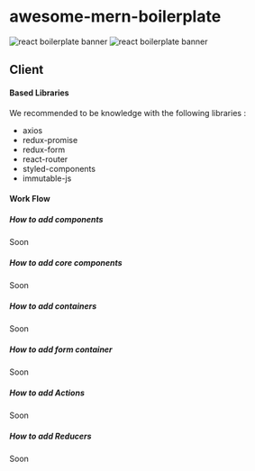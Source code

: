 # awesome-mern-boilerplate

<img src="https://vsmobile.gallerycdn.vsassets.io/extensions/vsmobile/vscode-react-native/0.3.2/1491337106561/Microsoft.VisualStudio.Services.Icons.Small" alt="react boilerplate banner" />
<img src="https://perlmaven.com/img/mongodb-logo.png" alt="react boilerplate banner" />

## Client
#### Based Libraries
We recommended to be knowledge with the following libraries :
* axios
* redux-promise
* redux-form
* react-router
* styled-components
* immutable-js

#### Work Flow

##### How to add components
Soon

##### How to add core components
Soon

##### How to add containers
Soon

##### How to add form container
Soon

##### How to add Actions
Soon

##### How to add Reducers
Soon
